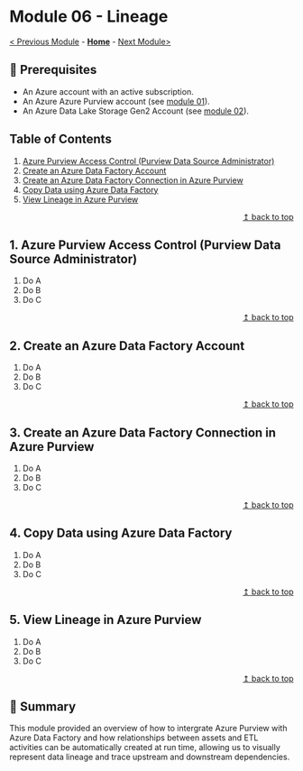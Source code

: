 # Module 06 - Lineage

[< Previous Module](../modules/module05.md) - **[Home](../README.md)** - [Next Module>](../modules/module07.md)

## :thinking: Prerequisites

* An Azure account with an active subscription.
* An Azure Azure Purview account (see [module 01](../modules/module01.md)).
* An Azure Data Lake Storage Gen2 Account (see [module 02](../modules/module02.md)).

## Table of Contents

1. [Azure Purview Access Control (Purview Data Source Administrator)](#1-azure-purview-access-control-purview-data-source-administrator)
2. [Create an Azure Data Factory Account](#2-create-an-azure-data-factory-account)
3. [Create an Azure Data Factory Connection in Azure Purview](#3-create-an-azure-data-factory-connection-in-azure-purview)
4. [Copy Data using Azure Data Factory](#4-copy-data-using-azure-data-factory)
5. [View Lineage in Azure Purview](#5-view-lineage-in-azure-purview)

<div align="right"><a href="#module-06---lineage">↥ back to top</a></div>

## 1. Azure Purview Access Control (Purview Data Source Administrator)

1. Do A
2. Do B
3. Do C

<div align="right"><a href="#module-06---lineage">↥ back to top</a></div>

## 2. Create an Azure Data Factory Account

1. Do A
2. Do B
3. Do C

<div align="right"><a href="#module-06---lineage">↥ back to top</a></div>

## 3. Create an Azure Data Factory Connection in Azure Purview

1. Do A
2. Do B
3. Do C

<div align="right"><a href="#module-06---lineage">↥ back to top</a></div>

## 4. Copy Data using Azure Data Factory

1. Do A
2. Do B
3. Do C

<div align="right"><a href="#module-06---lineage">↥ back to top</a></div>

## 5. View Lineage in Azure Purview

1. Do A
2. Do B
3. Do C

<div align="right"><a href="#module-06---lineage">↥ back to top</a></div>

## :tada: Summary

This module provided an overview of how to intergrate Azure Purview with Azure Data Factory and how relationships between assets and ETL activities can be automatically created at run time, allowing us to visually represent data lineage and trace upstream and downstream dependencies.
